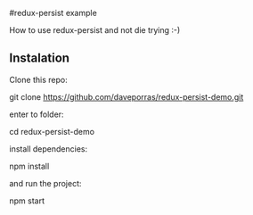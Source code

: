 #redux-persist example

How to use redux-persist and not die trying :-)

## Instalation

Clone this repo:

  git clone https://github.com/daveporras/redux-persist-demo.git

enter to folder:

  cd redux-persist-demo

install dependencies:

  npm install

and run the project:

  npm start